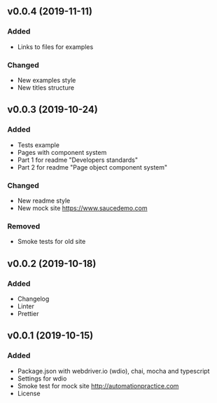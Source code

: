 ## v0.0.4 (2019-11-11)

### Added

- Links to files for examples

### Changed

- New examples style
- New titles structure

## v0.0.3 (2019-10-24)

### Added

- Tests example
- Pages with component system
- Part 1 for readme "Developers standards"
- Part 2 for readme "Page object component system"

### Changed

- New readme style
- New mock site https://www.saucedemo.com

### Removed

- Smoke tests for old site

## v0.0.2 (2019-10-18)

### Added

- Changelog
- Linter
- Prettier

## v0.0.1 (2019-10-15)

### Added

- Package.json with webdriver.io (wdio), chai, mocha and typescript
- Settings for wdio
- Smoke test for mock site http://automationpractice.com
- License
